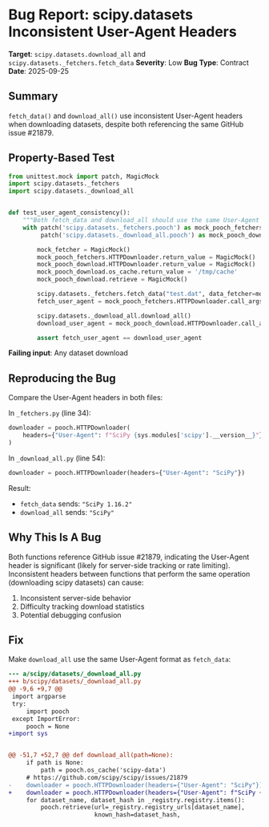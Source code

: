 # Bug Report: scipy.datasets Inconsistent User-Agent Headers

**Target**: `scipy.datasets.download_all` and `scipy.datasets._fetchers.fetch_data`
**Severity**: Low
**Bug Type**: Contract
**Date**: 2025-09-25

## Summary

`fetch_data()` and `download_all()` use inconsistent User-Agent headers when downloading datasets, despite both referencing the same GitHub issue #21879.

## Property-Based Test

```python
from unittest.mock import patch, MagicMock
import scipy.datasets._fetchers
import scipy.datasets._download_all


def test_user_agent_consistency():
    """Both fetch_data and download_all should use the same User-Agent format."""
    with patch('scipy.datasets._fetchers.pooch') as mock_pooch_fetchers, \
         patch('scipy.datasets._download_all.pooch') as mock_pooch_download:

        mock_fetcher = MagicMock()
        mock_pooch_fetchers.HTTPDownloader.return_value = MagicMock()
        mock_pooch_download.HTTPDownloader.return_value = MagicMock()
        mock_pooch_download.os_cache.return_value = '/tmp/cache'
        mock_pooch_download.retrieve = MagicMock()

        scipy.datasets._fetchers.fetch_data("test.dat", data_fetcher=mock_fetcher)
        fetch_user_agent = mock_pooch_fetchers.HTTPDownloader.call_args[1]['headers']['User-Agent']

        scipy.datasets._download_all.download_all()
        download_user_agent = mock_pooch_download.HTTPDownloader.call_args[1]['headers']['User-Agent']

        assert fetch_user_agent == download_user_agent
```

**Failing input**: Any dataset download

## Reproducing the Bug

Compare the User-Agent headers in both files:

In `_fetchers.py` (line 34):
```python
downloader = pooch.HTTPDownloader(
    headers={"User-Agent": f"SciPy {sys.modules['scipy'].__version__}"}
)
```

In `_download_all.py` (line 54):
```python
downloader = pooch.HTTPDownloader(headers={"User-Agent": "SciPy"})
```

Result:
- `fetch_data` sends: `"SciPy 1.16.2"`
- `download_all` sends: `"SciPy"`

## Why This Is A Bug

Both functions reference GitHub issue #21879, indicating the User-Agent header is significant (likely for server-side tracking or rate limiting). Inconsistent headers between functions that perform the same operation (downloading scipy datasets) can cause:

1. Inconsistent server-side behavior
2. Difficulty tracking download statistics
3. Potential debugging confusion

## Fix

Make `download_all` use the same User-Agent format as `fetch_data`:

```diff
--- a/scipy/datasets/_download_all.py
+++ b/scipy/datasets/_download_all.py
@@ -9,6 +9,7 @@
 import argparse
 try:
     import pooch
 except ImportError:
     pooch = None
+import sys


@@ -51,7 +52,7 @@ def download_all(path=None):
     if path is None:
         path = pooch.os_cache('scipy-data')
     # https://github.com/scipy/scipy/issues/21879
-    downloader = pooch.HTTPDownloader(headers={"User-Agent": "SciPy"})
+    downloader = pooch.HTTPDownloader(headers={"User-Agent": f"SciPy {sys.modules['scipy'].__version__}"})
     for dataset_name, dataset_hash in _registry.registry.items():
         pooch.retrieve(url=_registry.registry_urls[dataset_name],
                        known_hash=dataset_hash,
```